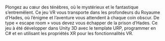 Plongez au cœur des ténèbres, où le mystérieux et le fantastique s’entremêlent. Ce jeu VR vous transporte dans les profondeurs du Royaume d’Hades, où l’énigme et l’aventure vous attendent à chaque coin obscur. De type « escape room » vous devez vous échapper de la prison d’Hades. Ce jeu à été développer dans Unity 3D avec le template URP, programmer en C# et en utilisant les propriétés XR pour les fonctionnalités VR.
